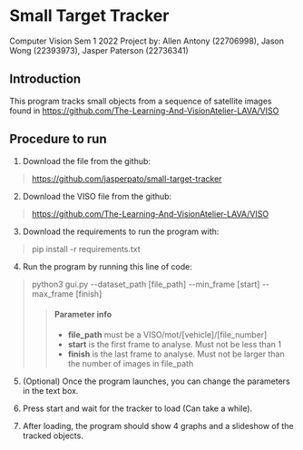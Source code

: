# Small Target Tracker
Computer Vision Sem 1 2022 Project
by: Allen Antony (22706998), Jason Wong (22393973), Jasper Paterson (22736341)

## Introduction
This program tracks small objects from a sequence of satellite images found in 
https://github.com/The-Learning-And-VisionAtelier-LAVA/VISO 

## Procedure to run

1. Download the file from the github:
> https://github.com/jasperpato/small-target-tracker

2. Download the VISO file from the github:
> https://github.com/The-Learning-And-VisionAtelier-LAVA/VISO 

3. Download the requirements to run the program with:
> pip install -r requirements.txt

4. Run the program by running this line of code:
> python3 gui.py --dataset_path [file_path] --min_frame [start] --max_frame [finish]
>> #### Parameter info
>> - **file_path** must be a VISO/mot/[vehicle]/[file_number]
>> - **start** is the first frame to analyse. Must not be less than 1
>> - **finish** is the last frame to analyse. Must not be larger than the number of images in file_path

5. (Optional) Once the program launches, you can change the parameters in the text box.

6. Press start and wait for the tracker to load (Can take a while).

7. After loading, the program should show 4 graphs and a slideshow of the tracked objects.

